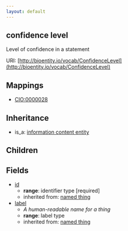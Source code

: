 ```yaml
---
layout: default
---
```


## confidence level


Level of confidence in a statement

URI: [http://bioentity.io/vocab/ConfidenceLevel](http://bioentity.io/vocab/ConfidenceLevel)
## Mappings

 * [CIO:0000028](http://purl.obolibrary.org/obo/CIO_0000028)

## Inheritance

 *  is_a: [information content entity](InformationContentEntity.html)

## Children



## Fields

 * [id](id.html)
    * __range__: identifier type [required]
    * inherited from: [named thing](NamedThing.html)
 * [label](label.html)
    * _A human-readable name for a thing_
    * __range__: label type
    * inherited from: [named thing](NamedThing.html)
